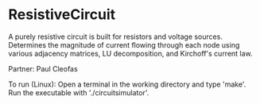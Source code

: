 # ResistiveCircuit
A purely resistive circuit is built for resistors and voltage sources. Determines the magnitude of current flowing through each node using various adjacency matrices, LU decomposition, and Kirchoff's current law.

Partner: Paul Cleofas

To run (Linux):
Open a terminal in the working directory and type 'make'.
Run the executable with './circuitsimulator'.
